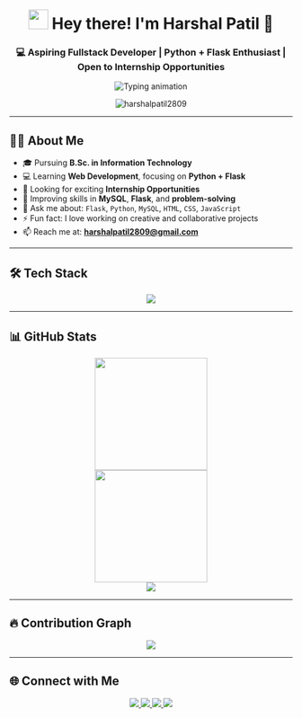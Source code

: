 <h1 align="center">
  <img src="https://media.giphy.com/media/hvRJCLFzcasrR4ia7z/giphy.gif" width="35" />
  Hey there! I'm Harshal Patil 👋
</h1>

<h3 align="center">💻 Aspiring Fullstack Developer | Python + Flask Enthusiast | Open to Internship Opportunities</h3>

<p align="center">
  <img src="https://readme-typing-svg.herokuapp.com?font=Fira+Code&duration=2500&pause=1000&center=true&vCenter=true&width=435&lines=Web+Developer+in+Training+🚀;Flask+Backend+Explorer+🛠️;Creative+Thinker+👨‍💻;Open+to+Internships" alt="Typing animation" />
</p>

<p align="center">
  <img src="https://komarev.com/ghpvc/?username=harshalpatil2809&label=Profile%20views&color=00FFFF&style=flat-square" alt="harshalpatil2809" />
</p>

---

## 🧑‍💻 About Me

- 🎓 Pursuing **B.Sc. in Information Technology**
- 💻 Learning **Web Development**, focusing on **Python + Flask**
- 🚀 Looking for exciting **Internship Opportunities**
- 🌱 Improving skills in **MySQL**, **Flask**, and **problem-solving**
- 💬 Ask me about: `Flask`, `Python`, `MySQL`, `HTML`, `CSS`, `JavaScript`
- ⚡ Fun fact: I love working on creative and collaborative projects
- 📫 Reach me at: **harshalpatil2809@gmail.com**

---

## 🛠️ Tech Stack

<p align="center">
  <img src="https://skillicons.dev/icons?i=html,css,js,python,flask,mysql,git,github,vscode,figma" />
</p>

---

## 📊 GitHub Stats

<p align="center">
  <img src="https://github-readme-stats.vercel.app/api?username=harshalpatil2809&show_icons=true&theme=tokyonight&icon_color=00ffff&title_color=00ffff&text_color=cccccc&bg_color=16161A" height="200" />
  <br />
  <img src="https://github-readme-streak-stats.herokuapp.com?user=harshalpatil2809&theme=tokyonight&hide_border=false&background=16161A&currStreakLabel=00ffff&sideNums=00ffff&sideLabels=cccccc&dates=cccccc" height="200" />
  <br />
  <img src="https://github-readme-stats.vercel.app/api/top-langs/?username=harshalpatil2809&layout=compact&theme=tokyonight&bg_color=16161A&title_color=00ffff&text_color=cccccc" />
</p>

---


## 🔥 Contribution Graph

<p align="center">
  <img src="https://github-readme-activity-graph.vercel.app/graph?username=harshalpatil2809&theme=tokyo-night&area=true&hide_border=true" />
</p>

---

## 🌐 Connect with Me

<p align="center">
  <a href="mailto:harshalpatil2809@gmail.com">
    <img src="https://img.shields.io/badge/Gmail-16161A?style=for-the-badge&logo=gmail&logoColor=00FFFF" />
  </a>
  <a href="https://www.linkedin.com/in/harshal-patil-56a0b2293/" target="_blank">
    <img src="https://img.shields.io/badge/LinkedIn-16161A?style=for-the-badge&logo=linkedin&logoColor=00FFFF" />
  </a>
  <a href="https://x.com/Patil_Harshal_5" target="_blank">
    <img src="https://img.shields.io/badge/Twitter(X)-16161A?style=for-the-badge&logo=twitter&logoColor=00FFFF" />
  </a>
  <a href="https://www.instagram.com/_harshallpatil_/?hl=en" target="_blank">
    <img src="https://img.shields.io/badge/Instagram-16161A?style=for-the-badge&logo=instagram&logoColor=00FFFF" />
  </a>
</p>
